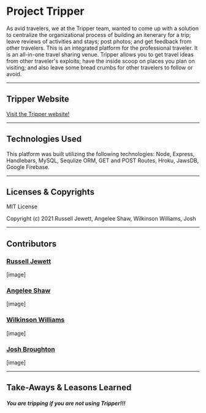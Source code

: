 # Project Tripper

As avid travelers, we at the Tripper team, wanted to come up with a solution to centralize the organizational process of building an itenerary for a trip; leave reviews of activities and stays; post photos; and get feedback from other travelers. This is an integrated platform for the professional traveler. It is an all-in-one travel sharing venue. Tripper allows you to get travel ideas from other traveler's exploits; have the inside scoop on places you plan on visiting; and also leave some bread crumbs for other travelers to follow or avoid.

---
## Tripper Website

<a href="https://tripper-db.herokuapp.com/" target="_blank">Visit the Tripper website!</a>

---
## Technologies Used

This platform was built utilizing the following technologies: Node, Express, Handlebars, MySQL, Sequlize ORM, GET and POST Routes, Hroku, JawsDB, Google Firebase.

---
## Licenses & Copyrights

MIT License

Copyright (c) 2021 Russell Jewett, Angelee Shaw, Wilkinson Williams, Josh

---
## Contributors

### <a href="https://github.com/treyjewett" target="_blank">Russell Jewett</a>
[image]

### <a href="https://github.com/angeleefshaw" target="_blank">Angelee Shaw</a>
[image]

### <a href="https://github.com/Kingcoopa" target="_blank">Wilkinson Williams</a>
[image]

### <a href="https://github.com/Jbrough0" target="_blank">Josh Broughton</a>
[image]

---
## Take-Aways & Leasons Learned

##### You are tripping if you are not using Tripper!!!

